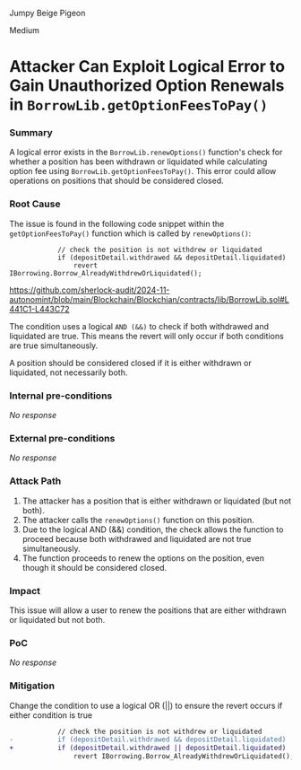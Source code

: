 Jumpy Beige Pigeon

Medium

# Attacker Can Exploit Logical Error to Gain Unauthorized Option Renewals in `BorrowLib.getOptionFeesToPay()`

### Summary

A logical error exists in the `BorrowLib.renewOptions()` function's check for whether a position has been withdrawn or liquidated while calculating option fee using `BorrowLib.getOptionFeesToPay()`. This error could allow operations on positions that should be considered closed.




### Root Cause

The issue is found in the following code snippet within the `getOptionFeesToPay()` function which is called by `renewOptions()`:

```solidity
            // check the position is not withdrew or liquidated
            if (depositDetail.withdrawed && depositDetail.liquidated)
                revert IBorrowing.Borrow_AlreadyWithdrewOrLiquidated();
```
https://github.com/sherlock-audit/2024-11-autonomint/blob/main/Blockchain/Blockchian/contracts/lib/BorrowLib.sol#L441C1-L443C72

The condition uses a logical `AND (&&)` to check if both withdrawed and liquidated are true. This means the revert will only occur if both conditions are true simultaneously.

A position should be considered closed if it is either withdrawn or liquidated, not necessarily both.

### Internal pre-conditions

_No response_

### External pre-conditions

_No response_

### Attack Path

1. The attacker has a position that is either withdrawn or liquidated (but not both).
2. The attacker calls the `renewOptions()` function on this position.
3. Due to the logical AND (&&) condition, the check allows the function to proceed because both withdrawed and liquidated are not true simultaneously.
4. The function proceeds to renew the options on the position, even though it should be considered closed.




### Impact

This issue will allow a user to renew the positions that are either withdrawn or liquidated but not both.

### PoC

_No response_

### Mitigation

Change the condition to use a logical OR (||) to ensure the revert occurs if either condition is true

```diff
            // check the position is not withdrew or liquidated
-           if (depositDetail.withdrawed && depositDetail.liquidated)
+           if (depositDetail.withdrawed || depositDetail.liquidated)
                revert IBorrowing.Borrow_AlreadyWithdrewOrLiquidated();
```